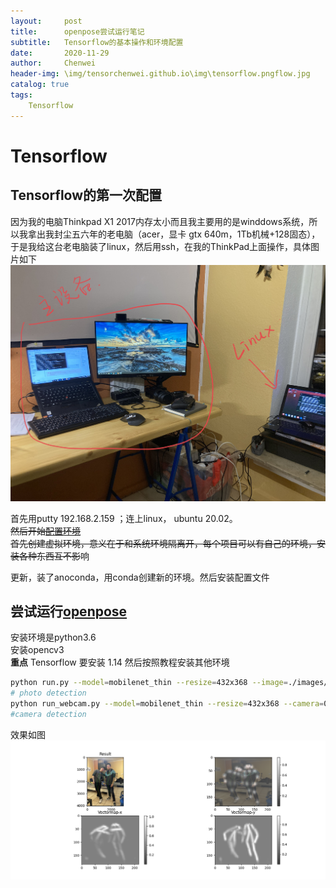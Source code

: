 ```yaml
---
layout:     post
title:      openpose尝试运行笔记
subtitle:   Tensorflow的基本操作和环境配置
date:       2020-11-29
author:     Chenwei
header-img: \img/tensorchenwei.github.io\img\tensorflow.pngflow.jpg
catalog: true
tags:
    Tensorflow
---
```



# Tensorflow
## Tensorflow的第一次配置
因为我的电脑Thinkpad X1 2017内存太小而且我主要用的是winddows系统，所以我拿出我封尘五六年的老电脑（acer，显卡 gtx 640m，1Tb机械+128固态），于是我给这台老电脑装了linux，然后用ssh，在我的ThinkPad上面操作，具体图片如下  
![picture1](\img\IMG_6386.JPG)  

首先用putty 192.168.2.159 ；连上linux， ubuntu 20.02。  
~~然后开始[配置环境](https://www.tensorflow.org/install/pip?hl=zh-cn)  
首先创建虚拟环境，意义在于和系统环境隔离开，每个项目可以有自己的环境，安装各种东西互不影~~响  

更新，装了anoconda，用conda创建新的环境。然后安装配置文件  

## 尝试运行[openpose](https://github.com/ildoonet/tf-pose-estimation)

安装环境是python3.6  
安装opencv3  
**重点** Tensorflow 要安装 1.14
然后按照教程安装其他环境  
```bash
python run.py --model=mobilenet_thin --resize=432x368 --image=./images/p1.jpg
# photo detection
python run_webcam.py --model=mobilenet_thin --resize=432x368 --camera=0
#camera detection
```
效果如图  
![picture1](\img\2020.11.30.png)  

